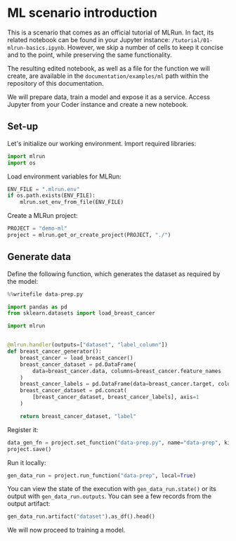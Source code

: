 # ML scenario introduction

This is a scenario that comes as an official tutorial of MLRun. In fact, its related notebook can be found in your Jupyter instance: `/tutorial/01-mlrun-basics.ipynb`. However, we skip a number of cells to keep it concise and to the point, while preserving the same functionality.

The resulting edited notebook, as well as a file for the function we will create, are available in the `documentation/examples/ml` path within the repository of this documentation.

We will prepare data, train a model and expose it as a service. Access Jupyter from your Coder instance and create a new notebook.

## Set-up

Let's initialize our working environment. Import required libraries:
``` python
import mlrun
import os
```

Load environment variables for MLRun:
``` python
ENV_FILE = ".mlrun.env"
if os.path.exists(ENV_FILE):
    mlrun.set_env_from_file(ENV_FILE)
```

Create a MLRun project:
``` python
PROJECT = "demo-ml"
project = mlrun.get_or_create_project(PROJECT, "./")
```

## Generate data

Define the following function, which generates the dataset as required by the model:
``` python
%%writefile data-prep.py

import pandas as pd
from sklearn.datasets import load_breast_cancer

import mlrun


@mlrun.handler(outputs=["dataset", "label_column"])
def breast_cancer_generator():
    breast_cancer = load_breast_cancer()
    breast_cancer_dataset = pd.DataFrame(
        data=breast_cancer.data, columns=breast_cancer.feature_names
    )
    breast_cancer_labels = pd.DataFrame(data=breast_cancer.target, columns=["label"])
    breast_cancer_dataset = pd.concat(
        [breast_cancer_dataset, breast_cancer_labels], axis=1
    )

    return breast_cancer_dataset, "label"
```

Register it:
``` python
data_gen_fn = project.set_function("data-prep.py", name="data-prep", kind="job", image="mlrun/mlrun", handler="breast_cancer_generator")
project.save()
```

Run it locally:
``` python
gen_data_run = project.run_function("data-prep", local=True)
```

You can view the state of the execution with `gen_data_run.state()` or its output with `gen_data_run.outputs`. You can see a few records from the output artifact:
``` python
gen_data_run.artifact("dataset").as_df().head()
```

We will now proceed to training a model.